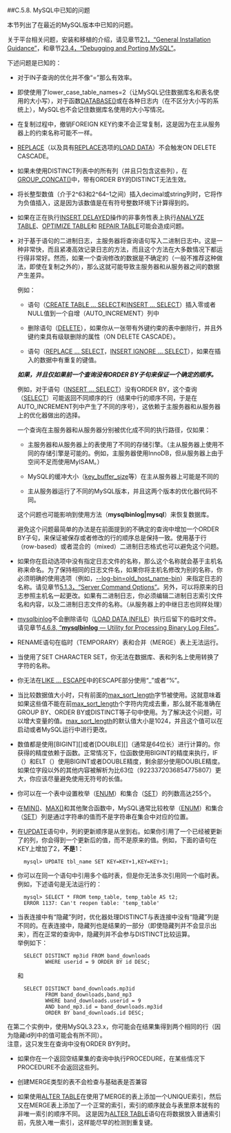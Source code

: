 ##C.5.8. MySQL中已知的问题

本节列出了在最近的MySQL版本中已知的问题。

关于平台相关问题，安装和移植的介绍，请见章节[2.1，“General Installation Guidance”][02.01.00]，和章节[23.4，“Debugging and Porting MySQL”][23.04.00]。

下述问题是已知的：  

* 对于IN子查询的优化并不像“=”那么有效率。

* 即使使用了lower\_case\_table\_names=2（让MySQL记住数据库名和表名使用的大小写），对于函数[DATABASE()][DATABASE]或在各种日志内（在不区分大小写的系统上），MySQL也不会记住数据库名使用的大小写情况。

* 在复制过程中，撤销FOREIGN KEY约束不会正常复制，这是因为在主从服务器上的约束名称可能不一样。

* [REPLACE][]（以及具有[REPLACE][]选项的[LOAD DATA][]）不会触发ON DELETE CASCADE。

* 如果未使用DISTINCT列表中的所有列（并且只包含这些列），在[GROUP\_CONCAT()][GROUP_CONCAT]中，带有ORDER BY的DISTINCT无法生效。

* 将长整型数值（介于2^63和2^64–1之间）插入decimal或string列时，它将作为负值插入，这是因为该数值是在有符号整数环境下计算得到的。

* 如果在正在执行[INSERT DELAYED][]操作的非事务性表上执行[ANALYZE TABLE][]、[OPTIMIZE TABLE][]和 [REPAIR TABLE][]可能会造成问题。

* 对于基于语句的二进制日志，主服务器将查询语句写入二进制日志中。这是一种非常快，而且紧凑高效记录日志的方法，而且这个方法在大多数情况下都运行得非常好。然而，如果一个查询修改的数据是不确定的（一般不推荐这种做法，即使在复制之外的），那么这就可能导致主服务器和从服务器之间的数据产生差异。

  例如：
  * 语句（[CREATE TABLE ... SELECT][]和[INSERT ... SELECT][]）插入零或者NULL值到一个自增（AUTO_INCREMENT）列中

  * 删除语句（[DELETE][]），如果你从一张带有外键约束的表中删除行，并且外键约束具有级联删除的属性（ON DELETE CASCADE）。

  * 语句（[REPLACE ... SELECT][]，[INSERT IGNORE ... SELECT][]），如果在插入的数据中有重复的键值。  
  
  ***如果，并且仅如果前一个查询没有ORDER BY子句来保证一个确定的顺序。***

  例如，对于语句（[INSERT ... SELECT][]）没有ORDER BY，这个查询（[SELECT][]）可能返回不同顺序的行（结果中行的顺序不同，于是在AUTO_INCREMENT列中产生了不同的序号），这依赖于主服务器和从服务器上的优化器做出的选择。

  一个查询在主服务器和从服务器分别被优化成不同的执行路径，仅如果：

  * 主服务器和从服务器上的表使用了不同的存储引擎。（主从服务器上使用不同的存储引擎是可能的。例如，主服务器使用InnoDB，但从服务器上由于空间不足而使用MyISAM。）

  * MySQL的缓冲大小（[key\_buffer\_size][key_buffer_size]等）在主从服务器上可能是不同的

  * 主从服务器运行了不同的MySQL版本，并且这两个版本的优化器代码不同。

  这个问题也可能影响到使用方法（**mysqlbinlog|mysql**）来恢复数据库。

  避免这个问题最简单的办法是在前面提到的不确定的查询中增加一个ORDER BY子句，来保证被保存或者修改的行的顺序总是保持一致。使用基于行（row-based）或者混合的（mixed）二进制日志格式也可以避免这个问题。

* 如果你在启动选项中没有指定日志文件的名称，那么这个名称就会基于主机名称来命名。为了保持相同的日志文件名，如果你将主机名修改为别的名称，你必须明确的使用选项（例如，[--log-bin=old\_host\_name-bin][log-bin]）来指定日志的名称。请见章节[5.1.3，“Server Command Options”][05.01.03]。另外，可以将原来的日志参照主机名一起更改。如果有二进制日志，你必须编辑二进制日志索引文件名和内容，以及二进制日志文件的名称。（从服务器上的中继日志也同样处理）

* [mysqlbinlog][]不会删除语句（[LOAD DATA INFILE][]）执行后留下的临时文件。请见章节[4.6.8, “**mysqlbinlog** — Utility for Processing Binary Log Files”][04.06.08]。

* RENAME语句在临时（TEMPORARY）表和合并（MERGE）表上无法运行。

* 当使用了SET CHARACTER SET，你无法在数据库、表和列名上使用转换了字符的名称。

* 你无法在[LIKE ... ESCAPE][]中的ESCAPE部分使用“\_”或者“%”。

* 当比较数据值大小时，只有前面的[max\_sort\_length][max_sort_length]字节被使用。这就意味着如果这些值不能在前[max\_sort\_length][max_sort_length]个字符内完成去重，那么就不能准确在GROUP BY、ORDER BY或DISTINCT等子句中使用。为了解决这个问题，可以增大变量的值。[max\_sort\_length][max_sort_length]的默认值大小是1024，并且这个值可以在启动或者MySQL运行中进行更改。


* 数值都是使用[BIGINT][]或者[DOUBLE][]（通常是64位长）进行计算的。你获得的精度依赖于函数。正常情况下，位函数使用BIGINT的精度来执行，IF（）和ELT（）使用BIGINT或者DOUBLE精度，剩余部分使用DOUBLE精度。如果位字段以外的其他内容被解析为比63位（9223372036854775807）更大，你应该尽量避免使用无符号的长值。

* 你可以在一个表中设置枚举（[ENUM][]）和集合（[SET][]）的列数高达255个。

* 在[MIN()][MIN]、[MAX()][MAX]和其他聚合函数中，MySQL通常比较枚举（[ENUM][]）和集合（[SET][]）列是通过字符串的值而不是字符串在集合中对应的位置。

* 在[UPDATE][]语句中，列的更新顺序是从坐到右。如果你引用了一个已经被更新了的列，你会得到一个更新后的值，而不是原来的值。例如，下面的语句在KEY上增加了2，**不是**1：

		mysql> UPDATE tbl_name SET KEY=KEY+1,KEY=KEY+1;
* 你可以在同一个语句中引用多个临时表，但是你无法多次引用同一个临时表。例如，下述语句是无法运行的：

		mysql> SELECT * FROM temp_table, temp_table AS t2;
		ERROR 1137: Can't reopen table: 'temp_table'

* 当表连接中有“隐藏”列时，优化器处理DISTINCT与表连接中没有“隐藏”列是不同的。在表连接中，隐藏列也是结果的一部分（即使隐藏列并不会显示出来），而在正常的查询中，隐藏列并不会参与DISTINCT比较运算。  
举例如下：
	
		SELECT DISTINCT mp3id FROM band_downloads
		       WHERE userid = 9 ORDER BY id DESC;
	和
	
		SELECT DISTINCT band_downloads.mp3id
		       FROM band_downloads,band_mp3
		       WHERE band_downloads.userid = 9
		       AND band_mp3.id = band_downloads.mp3id
		       ORDER BY band_downloads.id DESC;
在第二个实例中，使用MySQL3.23.x，你可能会在结果集得到两个相同的行（因为隐藏id列中的值可能会有所不同）。  
注意，这只发生在查询中没有ORDER BY列时。

* 如果你在一个返回空结果集的查询中执行PROCEDURE，在某些情况下PROCEDURE不会返回这些列。

* 创建MERGE类型的表不会检查与基础表是否兼容

* 如果使用[ALTER TABLE][]在使用了MERGE的表上添加一个UNIQUE索引，然后又在MERGE表上添加了一个正常的索引，索引的顺序就会与表里原本就有的非唯一索引的顺序不同。
这是因为[ALTER TABLE][]语句在将数据放入普通索引前，先放入唯一索引，这样能尽早的检测到重复键。

[02.01.00]:../Chapter_02/02.01.00_General_Installation_Guidance.md
[23.04.00]:../Chapter_23/23.04.00_Debugging_and_Porting_MySQL.md
[DATABASE]:../Chapter_12/12.14.00_Information_Functions.md#function_datebase
[REPLACE]:../Chapter_13/13.02.08_REPLACE_Syntax.md
[LOAD DATA]:../Chapter_13/13.02.06_LOAD_DATA_INFILE_Syntax.md
[GROUP_CONCAT]:../Chapter_12/12.17.01_GROUP_BY_Aggregate_Functions.md#function_group_concat
[INSERT DELAYED]:../Chapter_13/13.02.05_INSERT_Syntax.md#13.02.05.02
[ANALYZE TABLE]:../Chapter_13/13.07.02_Table_Maintenance_Statements.md#13.07.02.01
[OPTIMIZE TABLE]:../Chapter_13/13.07.02_Table_Maintenance_Statements.md#13.07.02.04
[REPAIR TABLE]:../Chapter_13/13.07.02_Table_Maintenance_Statements.md#13.07.02.05
[CREATE TABLE ... SELECT]:../Chapter_13/13.01.17_CREATE_TABLE_Syntax.md#13.01.17.01
[INSERT ... SELECT]:../Chapter_13/13.02.05_INSERT_Syntax.md#13.02.05.01
[DELETE]:../Chapter_13/13.02.02_DELETE_Syntax.md
[REPLACE ... SELECT]:../Chapter_13/13.02.08_REPLACE_Syntax.md
[INSERT IGNORE ... SELECT]:../Chapter_13/13.02.05_INSERT_Syntax.md#13.02.05.01
[SELECT]:..../Chapter_13/13.02.09_SELECT_Syntax.md
[key_buffer_size]:../Chapter_05/05.01.04_Server_System_Variables.md#key_buffer_size
[log-bin]:../Chapter_16/16.01.04_Replication_and_Binary_Logging_Options_and_Variables.md#log-bin
[05.01.03]:../Chapter_05/05.01.03_Server_Command_Options.md
[mysqlbinlog]:../Chapter_04/04.06.08_mysqlbinlog_Utility_for_Processing_Binary_Log_Files.md
[LOAD DATA INFILE]:../Chapter_13/13.02.06_LOAD_DATA_INFILE_Syntax.md
[04.06.08]:../Chapter_04/04.06.08_mysqlbinlog_Utility_for_Processing_Binary_Log_Files.md
[LIKE ... ESCAPE]:../Chapter_12/12.05.01_String_Comparison_Functions.md#LIKE_ESCAPE
[max_sort_length]:../Chapter_05/05.01.04_Server_System_Variables.md#max_sort_length
[ENUM]:../Chapter_11/11.04.04_The_ENUM_Type.md
[SET]:../Chapter_11/11.04.05_The_SET_Type.md
[MIN]:../Chapter_12/12.17.01_GROUP_BY_Aggregate_Functions.md#function_min
[MAX]:../Chapter_12/12.17.01_GROUP_BY_Aggregate_Functions.md#function_max
[UPDATE]:../Chapter_13/13.02.11_UPDATE_Syntax.md
[ALTER TABLE]:../Chapter_13/13.01.07_ALTER_TABLE_Syntax.md